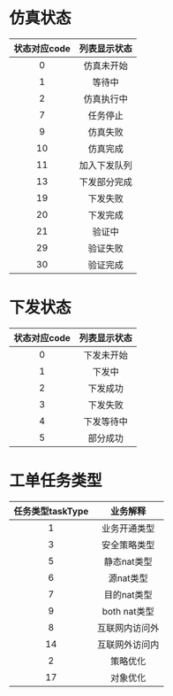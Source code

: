 # **仿真状态**

| 状态对应code | 列表显示状态 |
| :----------: | :----------: |
|      0       |  仿真未开始  |
|      1       |    等待中    |
|      2       |  仿真执行中  |
|      7       |   任务停止   |
|      9       |   仿真失败   |
|      10      |   仿真完成   |
|      11      | 加入下发队列 |
|      13      | 下发部分完成 |
|      19      |   下发失败   |
|      20      |   下发完成   |
|      21      |    验证中    |
|      29      |   验证失败   |
|      30      |   验证完成   |



# 下发状态

| 状态对应code | 列表显示状态 |
| :----------: | :----------: |
|      0       |  下发未开始  |
|      1       |    下发中    |
|      2       |   下发成功   |
|      3       |   下发失败   |
|      4       |  下发等待中  |
|      5       |   部分成功   |

# 工单任务类型

| 任务类型taskType | 业务解释 |
| :----------: | :----------: |
|      1       |  业务开通类型  |
|      3       |  安全策略类型  |
|      5       |  静态nat类型  |
|      6       |  源nat类型    |
|      7       |  目的nat类型  |
|      9       |  both nat类型  |
|      8       |  互联网内访问外  |
|      14      | 互联网外访问内  |
|      2       |     策略优化   |
|      17      |     对象优化   |

